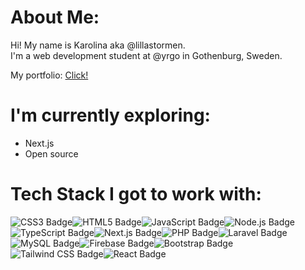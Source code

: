# About Me:
Hi! My name is Karolina aka @lillastormen.</br>
I'm a web development student at @yrgo in Gothenburg, Sweden.

My portfolio: [Click!](https://portfolio-n3aql7y3u-panickaros-projects.vercel.app)


# I'm currently exploring:
- Next.js
- Open source



# Tech Stack I got to work with:
![CSS3 Badge](https://img.shields.io/badge/CSS3-1572B6?logo=css3&logoColor=fff&style=for-the-badge)![HTML5 Badge](https://img.shields.io/badge/HTML5-E34F26?logo=html5&logoColor=fff&style=for-the-badge)![JavaScript Badge](https://img.shields.io/badge/JavaScript-F7DF1E?logo=javascript&logoColor=000&style=for-the-badge)![Node.js Badge](https://img.shields.io/badge/Node.js-5FA04E?logo=nodedotjs&logoColor=fff&style=for-the-badge)![TypeScript Badge](https://img.shields.io/badge/TypeScript-3178C6?logo=typescript&logoColor=fff&style=for-the-badge)![Next.js Badge](https://img.shields.io/badge/Next.js-000?logo=nextdotjs&logoColor=fff&style=for-the-badge)![PHP Badge](https://img.shields.io/badge/PHP-777BB4?logo=php&logoColor=fff&style=for-the-badge)![Laravel Badge](https://img.shields.io/badge/Laravel-FF2D20?logo=laravel&logoColor=fff&style=for-the-badge)![MySQL Badge](https://img.shields.io/badge/MySQL-4479A1?logo=mysql&logoColor=fff&style=for-the-badge)![Firebase Badge](https://img.shields.io/badge/Firebase-DD2C00?logo=firebase&logoColor=fff&style=for-the-badge)![Bootstrap Badge](https://img.shields.io/badge/Bootstrap-7952B3?logo=bootstrap&logoColor=fff&style=for-the-badge)![Tailwind CSS Badge](https://img.shields.io/badge/Tailwind%20CSS-06B6D4?logo=tailwindcss&logoColor=fff&style=for-the-badge)![React Badge](https://img.shields.io/badge/React-61DAFB?logo=react&logoColor=000&style=for-the-badge)







<!-- Proudly created with GPRM ( https://gprm.itsvg.in ) -->



